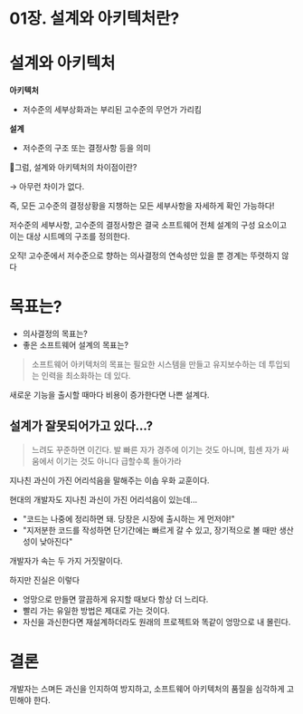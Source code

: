 # 01장. 설계와 아키텍처란?

# 설계와 아키텍처

**아키텍처**

- 저수준의 세부상화과는 부리된 고수준의 무언가 가리킴

**설계**

- 저수준의 구조 또는 결정사항 등을 의미

🤔그럼, 설계와 아키텍처의 차이점이란?

→ 아무런 차이가 없다.

즉, 모든 고수준의 결정상황을 지챙하는 모든 세부사항을 자세하게 확인 가능하다!

저수준의 세부사항, 고수준의 결정사항은 결국 소프트웨어 전체 설계의 구성 요소이고 이는 대상 시트메의 구조를 정의한다. 

오직! 고수준에서 저수준으로 향하는 의사결정의 연속성만 있을 뿐 경계는 뚜렷하지 않다

# 목표는?

- 의사결정의 목표는?
- 좋은 소프트웨어 설계의 목표는?

> 소프트웨어 아키텍처의 목표는 필요한 시스템을 만들고 유지보수하는 데 투입되는 인력을 최소화하는 데 있다.

새로운 기능을 출시할 때마다 비용이 증가한다면 나쁜 설계다.

## 설계가 잘못되어가고 있다...?

> 느려도 꾸준하면 이긴다.
발 빠른 자가 경주에 이기는 것도 아니며, 힘센 자가 싸움에서 이기는 것도 아니다
급할수록 돌아가라

지나친 과신이 가진 어리석음을 말해주는 이솝 우화 교훈이다.

현대의 개발자도 지나친 과신이 가진 어리석음이 있는데...

- "코드는 나중에 정리하면 돼. 당장은 시장에 출시하는 게 먼저야!"
- "지저분한 코드를 작성하면 단기간에는 빠르게 갈 수 있고, 장기적으로 볼 때만 생산성이 낮아진다"

개발자가 속는 두 가지 거짓말이다.

하지만 진실은 이렇다

- 엉망으로 만들면 깔끔하게 유지할 때보다 항상 더 느리다.
- 빨리 가는 유일한 방법은 제대로 가는 것이다.
- 자신을 과신한다면 재설계하더라도 원래의 프로젝트와 똑같이 엉망으로 내 몰린다.

# 결론

개발자는 스며든 과신을 인지하여 방지하고, 소프트웨어 아키텍처의 품질을 심각하게 고민해야 한다.